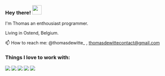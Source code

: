 ### Hey there! <img src="https://raw.githubusercontent.com/MartinHeinz/MartinHeinz/master/wave.gif" width="30px">


I'm Thomas an enthousiast programmer. 

Living in Ostend, Belgium.
  
📫 How to reach me: @thomasdewitte_ , thomasdewittecontact@gmail.com

### Things I love to work with:
![](https://img.shields.io/badge/Code-Python-informational?style=flat&logo=python&logoColor=white&color=2bbc8a)
![](https://img.shields.io/badge/Code-TypeScript-informational?style=flat&logo=typescript&logoColor=white&color=2bbc8a)
![](https://img.shields.io/badge/Code-C%23-informational?style=flat&logo=c-sharp&logoColor=white&color=2bbc8a)
![](https://img.shields.io/badge/Editor-Visual%20Studio%20Code-informational?style=flat&logo=visual-studio-code&logoColor=white&color=2bbc8a)
![](https://img.shields.io/badge/Editor-Visual%20Studio-informational?style=flat&logo=visual-studio&logoColor=white&color=2bbc8a)



